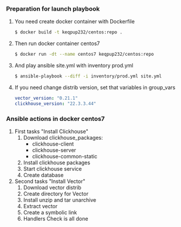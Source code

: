 ### Preparation for launch playbook
1) You need create docker container with Dockerfile
    ```bash
    $ docker build -t keqpup232/centos:repo .
    ```
2) Then run docker container centos7 
    ```bash
   $ docker run -dt --name centos7 keqpup232/centos:repo  
   ```
3) And play ansible site.yml with inventory prod.yml
    ```bash
   $ ansible-playbook --diff -i inventory/prod.yml site.yml
   ```
4) If you need change distrib version, set that variables in group_vars
    ```yaml
    vector_version: "0.21.1"
    clickhouse_version: "22.3.3.44"
    ```
### Ansible actions in docker centos7
1) First tasks "Install Clickhouse"
   1) Download clickhouse_packages:
      - clickhouse-client
      - clickhouse-server
      - clickhouse-common-static
   2) Install clickhouse packages
   3) Start clickhouse service
   4) Create database
2) Second tasks "Install Vector"
   1) Download vector distrib
   2) Create directory for Vector
   3) Install unzip and tar unarchive
   4) Extract vector
   5) Create a symbolic link
   6) Handlers Check is all done



